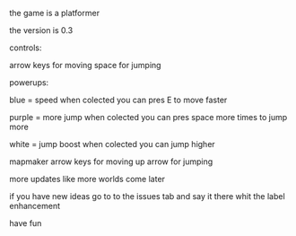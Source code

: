 
the game is a platformer

the version is 0.3

controls:

arrow keys for moving
space for jumping


powerups:

blue = speed        when colected you can pres E to move faster

purple = more jump  when colected you can pres space more times to jump more

white = jump boost  when colected you can jump higher 





mapmaker
arrow keys for moving
up arrow for jumping



more updates like more worlds come later


if you have new ideas go to to the issues tab and say it there whit the label enhancement

have fun
